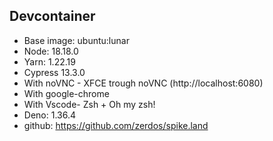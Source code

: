 ## Devcontainer

- Base image: ubuntu:lunar
- Node: 18.18.0
- Yarn: 1.22.19
- Cypress 13.3.0
- With noVNC - XFCE trough noVNC (http://localhost:6080)
- With google-chrome
- With Vscode- Zsh + Oh my zsh!
- Deno: 1.36.4
- github: https://github.com/zerdos/spike.land
